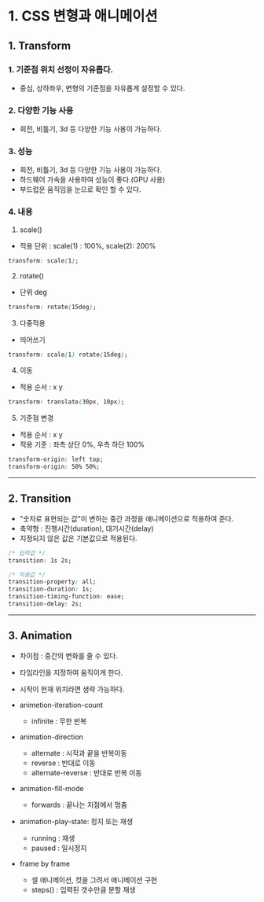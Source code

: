 # 1. CSS 변형과 애니메이션


## 1. Transform  

### 1. 기준점 위치 선정이 자유롭다.  
- 중심, 상하좌우, 변형의 기준점을 자유롭게 설정할 수 있다.   

### 2. 다양한 기능 사용  
- 회전, 비틀기, 3d 등 다양한 기능 사용이 가능하다.  

### 3. 성능  
- 회전, 비틀기, 3d 등 다양한 기능 사용이 가능하다.  
- 하드웨어 가속을 사용하여 성능이 좋다.(GPU 사용)  
- 부드럽운 움직임을 눈으로 확인 할 수 있다.  

### 4. 내용
1. scale()  
- 적용 단위 : scale(1) : 100%, scale(2): 200%  

```css
transform: scale(1);
```  

2. rotate()  
- 단위 deg  

```css
transform: rotate(15deg);
```  

3. 다중적용  
- 띄어쓰기  

```css
transform: scale(1) rotate(15deg);
```  

4. 이동
- 적용 순서 : x y  

```css
transform: translate(30px, 10px);
``` 

5. 기준점 변경  
- 적용 순서 : x y  
- 적용 기준 : 좌측 상단 0%, 우측 하단 100%  

```css
transform-origin: left top;
transform-origin: 50% 50%;
``` 

<hr>

## 2. Transition  
- "숫자로 표현되는 값"이 변하는 중간 과정을 애니메이션으로 적용하여 준다.  
- 축약형 : 진행시간(duration), 대기시간(delay)  
- 지정되지 않은 값은 기본값으로 적용된다.  

```css
/* 입력값 */
transition: 1s 2s;

/* 적용값 */
transition-property: all;
transition-duration: 1s;
transition-timing-function: ease;
transition-delay: 2s;
```  

<hr>

## 3. Animation  
- 차이점 : 중간의 변화를 줄 수 있다.  
- 타임라인을 지정하여 움직이게 한다.  
- 시작이 현재 위치라면 생략 가능하다.  

- animetion-iteration-count  
  - infinite : 무한 반복  

- animation-direction  
  - alternate : 시작과 끝을 반복이동  
  - reverse : 반대로 이동  
  - alternate-reverse : 반대로 반복 이동  

- animation-fill-mode
  - forwards : 끝나는 지점에서 멈춤  

- animation-play-state: 정지 또는 재생  
  - running : 재생 
  - paused : 일시정지

- frame by frame  
  - 셀 애니메이션, 컷을 그려서 애니메이션 구현  
  - steps() : 입력된 갯수만큼 분할 재생  


